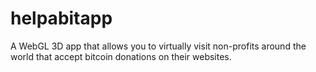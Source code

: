 # helpabitapp
A WebGL 3D app that allows you to virtually visit non-profits around the world that accept bitcoin donations on their websites.
